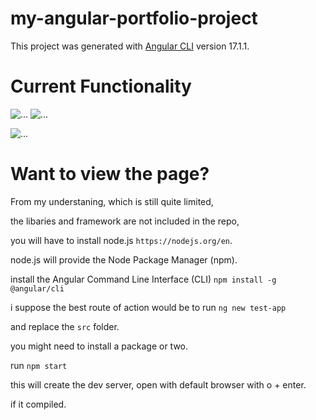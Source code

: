 # my-angular-portfolio-project

This project was generated with [Angular CLI](https://github.com/angular/angular-cli) version 17.1.1.

# Current Functionality
![...](https://github.com/pippin-29/my-angular-portfolio-project/blob/main/screenshots/Screenshot%202024-01-31%20at%2010.11.16%E2%80%AFam.png?raw=true)
![...](https://github.com/pippin-29/my-angular-portfolio-project/blob/main/screenshots/Screenshot%202024-01-31%20at%2010.11.29%E2%80%AFam.png?raw=true)

![...](https://github.com/pippin-29/my-angular-portfolio-project/blob/main/screenshots/Screenshot%202024-01-29%20at%209.55.22%E2%80%AFpm.png?raw=true)


# Want to view the page?
From my understaning, which is still quite limited,

the libaries and framework are not included in the repo,

you will have to install node.js `https://nodejs.org/en`.

node.js will provide the Node Package Manager (npm).

install the Angular Command Line Interface (CLI) `` npm install -g @angular/cli ``

i suppose the best route of action would be to run `` ng new test-app ``

and replace the `src` folder.

you might need to install a package or two.

run `` npm start ``

this will create the dev server, open with default browser with o + enter.

if it compiled.



